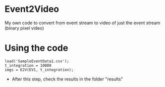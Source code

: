 # Event2Video
My own code to convert from event stream to video of just the event stream (binary pixel video)

# Using the code
```
load('SampleEventData1.csv');
t_integration = 10000
imgs = E2V(EV1, t_integration);
```
- After this step, check the results in the folder "results"
